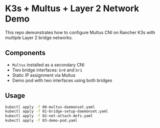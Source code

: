 # K3s + Multus + Layer 2 Network Demo

This repo demonstrates how to configure Multus CNI on Rancher K3s with multiple Layer 2 bridge networks.

## Components

- `Multus` installed as a secondary CNI
- Two bridge interfaces: `br0` and `br1`
- Static IP assignment via Multus
- Demo pod with two interfaces using both bridges

## Usage

```bash
kubectl apply -f 00-multus-daemonset.yaml
kubectl apply -f 01-bridge-setup-daemonset.yaml
kubectl apply -f 02-net-attach-defs.yaml
kubectl apply -f 03-demo-pod.yaml
